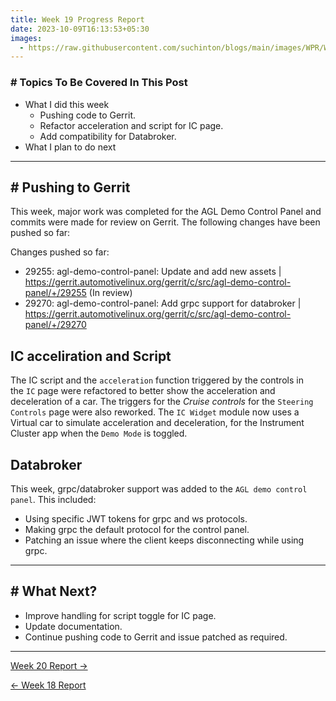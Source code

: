 ```yaml
---
title: Week 19 Progress Report
date: 2023-10-09T16:13:53+05:30
images:
  - https://raw.githubusercontent.com/suchinton/blogs/main/images/WPR/Week19/GSOC Report IMG.png
---
```

### # Topics To Be Covered In This Post
- What I did this week
	- Pushing code to Gerrit.
	- Refactor acceleration and script for IC page.
	- Add compatibility for Databroker.
- What I plan to do next 

---

## # Pushing to Gerrit

This week, major work was completed for the AGL Demo Control Panel and commits were made for review on Gerrit. The following changes have been pushed so far:

Changes pushed so far:
- 29255: agl-demo-control-panel: Update and add new assets | https://gerrit.automotivelinux.org/gerrit/c/src/agl-demo-control-panel/+/29255 (In review)
- 29270: agl-demo-control-panel: Add grpc support for databroker | https://gerrit.automotivelinux.org/gerrit/c/src/agl-demo-control-panel/+/29270

## IC acceliration and Script

The IC script and the `acceleration` function triggered by the controls in the `IC` page were refactored to better show the acceleration and deceleration of a car. The triggers for the _Cruise controls_ for the `Steering Controls` page were also reworked. The `IC Widget` module now uses a Virtual car to simulate acceleration and deceleration, for the Instrument Cluster app when the `Demo Mode` is toggled.
## Databroker

This week, grpc/databroker support was added to the `AGL demo control panel`. This included:
- Using specific JWT tokens for grpc and ws protocols.
- Making grpc the default protocol for the control panel.
- Patching an issue where the client keeps disconnecting while using grpc.

---
## # What Next?

- Improve handling for script toggle for IC page.
- Update documentation.
- Continue pushing code to Gerrit and issue patched as required.

---

[Week 20 Report →](/articles/week-20) 

[← Week 18 Report](/articles/week-18)